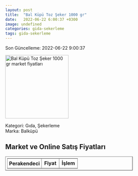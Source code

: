 ```yaml
---
layout: post
title:  "Bal Küpü Toz Şeker 1000 gr"
date:   2022-06-22 6:00:37 +0300
image: undefined
categories: gida-sekerleme
tags: gida-sekerleme
---
```


Son Güncelleme: 2022-06-22 9:00:37

<img src="undefined" width="200" alt="Bal Küpü Toz Şeker 1000 gr market fiyatları" />

Kategori: Gıda, Şekerleme
<br />
Marka: Balküpü

<h2>Market ve Online Satış Fiyatları</h2>

<table border="1" style="padding: 5px;width:80%;">
  <tr>
    <td style="padding: 5px;"><strong>Perakendeci</strong></td>
    <td><strong>Fiyat</strong></td>
    <td><strong>İşlem</strong></td>
  </tr>
  
</table>
